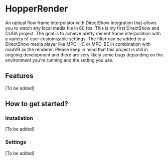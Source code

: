 # HopperRender
An optical flow frame interpolator with DirectShow integration that allows you to watch any local media file in 60 fps.
This is my first DirectShow and CUDA project. The goal is to achieve pretty decent frame interpolation with a variety of user customizable settings.
The filter can be added to a DirectShow media player like MPC-HC or MPC-BE in combination with madVR as the renderer.
Please keep in mind that this project is still in ongoing development and there are very likely some bugs depending on the environment you're running and the setting you use.

## Features
[To be added]

## How to get started?

### Installation
[To be added]

### Settings
[To be added]
